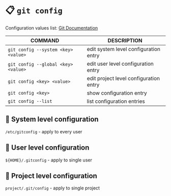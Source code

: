 # 📋 `git config`

Configuration values list: [Git Documentation](https://git-scm.com/docs/git-config#_variables)

| COMMAND                             | DESCRIPTION                            |
| ----------------------------------- | -------------------------------------- |
| `git config --system <key> <value>` | edit system level configuration entry  |
| `git config --global <key> <value>` | edit user level configuration entry    |
| `git config <key> <value>`          | edit project level configuration entry |
| `git config <key>`                  | show configuration entry               |
| `git config --list`                 | list configuration entries             |

## 📌 System level configuration

`/etc/gitconfig` - apply to every user

## 📌 User level configuration

`${HOME}/.gitconfig` - apply to single user

## 📌 Project level configuration

`project/.git/config` - apply to single project